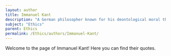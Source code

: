 ```yaml
---
layout: author
title: Immanuel Kant
description: "A German philosopher known for his deontological moral theory, particularly in his work 'Groundwork for the Metaphysics of Morals,' advocating for duty-based ethics."
subject: "Ethics"
parent: Ethics
permalink: /Ethics/authors/Immanuel-Kant/
---
```


Welcome to the page of Immanuel Kant! Here you can find their quotes.
